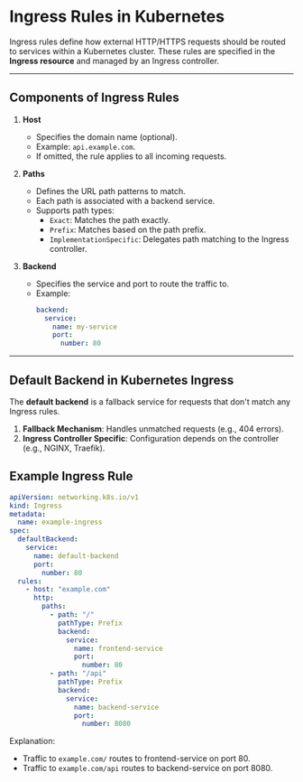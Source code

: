 # Ingress Rules in Kubernetes

Ingress rules define how external HTTP/HTTPS requests should be routed to services within a Kubernetes cluster. These rules are specified in the **Ingress resource** and managed by an Ingress controller.

---

## Components of Ingress Rules

1. **Host**

   - Specifies the domain name (optional).
   - Example: `api.example.com`.
   - If omitted, the rule applies to all incoming requests.

2. **Paths**

   - Defines the URL path patterns to match.
   - Each path is associated with a backend service.
   - Supports path types:
     - `Exact`: Matches the path exactly.
     - `Prefix`: Matches based on the path prefix.
     - `ImplementationSpecific`: Delegates path matching to the Ingress controller.

3. **Backend**
   - Specifies the service and port to route the traffic to.
   - Example:
     ```yaml
     backend:
       service:
         name: my-service
         port:
           number: 80
     ```

---

## Default Backend in Kubernetes Ingress

The **default backend** is a fallback service for requests that don't match any Ingress rules.

1. **Fallback Mechanism**: Handles unmatched requests (e.g., 404 errors).
2. **Ingress Controller Specific**: Configuration depends on the controller (e.g., NGINX, Traefik).

## Example Ingress Rule

```yaml
apiVersion: networking.k8s.io/v1
kind: Ingress
metadata:
  name: example-ingress
spec:
  defaultBackend:
    service:
      name: default-backend
      port:
        number: 80
  rules:
    - host: "example.com"
      http:
        paths:
          - path: "/"
            pathType: Prefix
            backend:
              service:
                name: frontend-service
                port:
                  number: 80
          - path: "/api"
            pathType: Prefix
            backend:
              service:
                name: backend-service
                port:
                  number: 8080
```

Explanation:

- Traffic to `example.com/` routes to frontend-service on port 80.
- Traffic to `example.com/api` routes to backend-service on port 8080.
